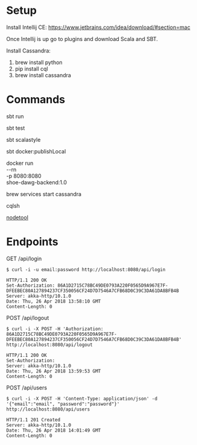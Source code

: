 # Setup
Install Intellij CE: https://www.jetbrains.com/idea/download/#section=mac 

Once Intellij is up go to plugins and download Scala and SBT.

Install Cassandra:
1. brew install python
2. pip install cql
3. brew install cassandra

# Commands

sbt run

sbt test

sbt scalastyle

sbt docker:publishLocal

docker run \
--rn \
-p 8080:8080 \
shoe-dawg-backend:1.0

brew services start cassandra

cqlsh

[nodetool](http://cassandra.apache.org/doc/latest/tools/nodetool/nodetool.html)

# Endpoints

GET /api/login
```
$ curl -i -u email:password http://localhost:8080/api/login

HTTP/1.1 200 OK
Set-Authorization: 86A1D2715C78BC49DE0793A220F0565D9A967E7F-DFEEBEC80A127894237CF350056CF24D7D7546A7CFB68D0C39C3DA61DA8BFB4B
Server: akka-http/10.1.0
Date: Thu, 26 Apr 2018 13:58:10 GMT
Content-Length: 0
```

POST /api/logout
```
$ curl -i -X POST -H 'Authorization: 86A1D2715C78BC49DE0793A220F0565D9A967E7F-DFEEBEC80A127894237CF350056CF24D7D7546A7CFB68D0C39C3DA61DA8BFB4B' http://localhost:8080/api/logout

HTTP/1.1 200 OK
Set-Authorization:
Server: akka-http/10.1.0
Date: Thu, 26 Apr 2018 13:59:53 GMT
Content-Length: 0
```

POST /api/users
```
$ curl -i -X POST -H 'Content-Type: application/json' -d '{"email":"email", "password":"password"}' http://localhost:8080/api/users

HTTP/1.1 201 Created
Server: akka-http/10.1.0
Date: Thu, 26 Apr 2018 14:01:49 GMT
Content-Length: 0
```
